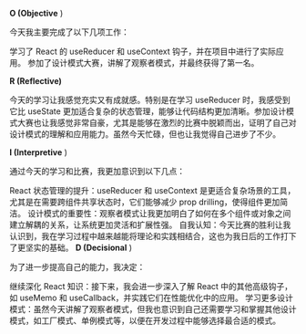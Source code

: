 **O (Objective** )

今天我主要完成了以下几项工作：

学习了 React 的 useReducer 和 useContext 钩子，并在项目中进行了实际应用。
参加了设计模式大赛，讲解了观察者模式，并最终获得了第一名。

**R (Reflective)**

今天的学习让我感觉充实又有成就感。特别是在学习 useReducer 时，我感受到它比 useState 更加适合复杂的状态管理，能够让代码结构更加清晰。参加设计模式大赛也让我感觉非常自豪，尤其是能够在激烈的比赛中脱颖而出，证明了自己对设计模式的理解和应用能力。虽然今天忙碌，但也让我觉得自己进步了不少。

**I (Interpretive** )

通过今天的学习和比赛，我更加意识到以下几点：

React 状态管理的提升：useReducer 和 useContext 是更适合复杂场景的工具，尤其是在需要跨组件共享状态时，它们能够减少 prop drilling，使得组件更加简洁。
设计模式的重要性：观察者模式让我更加明白了如何在多个组件或对象之间建立解耦的关系，让系统更加灵活和扩展性强。
自我认知：今天比赛的胜利让我认识到，我在学习过程中越来越能将理论和实践相结合，这也为我日后的工作打下了更坚实的基础。
**D (Decisional** )

为了进一步提高自己的能力，我决定：

继续深化 React 知识：接下来，我会进一步深入了解 React 中的其他高级钩子，如 useMemo 和 useCallback，并实践它们在性能优化中的应用。
学习更多设计模式：虽然今天讲解了观察者模式，但我也意识到自己还需要学习和掌握其他设计模式，如工厂模式、单例模式等，以便在开发过程中能够选择最合适的模式。
